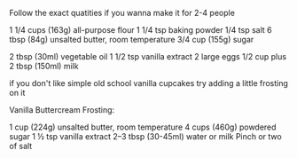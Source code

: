 Follow the exact quatities if you wanna make it for 2-4 people

1 1/4 cups (163g) all-purpose flour
1 1/4 tsp baking powder
1/4 tsp salt
6 tbsp (84g) unsalted butter, room temperature
3/4 cup (155g) sugar

2 tbsp (30ml) vegetable oil
1 1/2 tsp vanilla extract
2 large eggs
1/2 cup plus 2 tbsp (150ml) milk

if you don't like simple old school vanilla cupcakes try adding a little frosting on it

Vanilla Buttercream Frosting:

1 cup (224g) unsalted butter, room temperature
4 cups (460g) powdered sugar
1 ½ tsp vanilla extract
2–3 tbsp (30-45ml) water or milk
Pinch or two of salt

